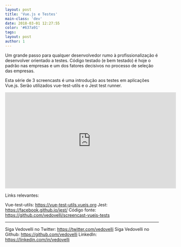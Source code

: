 ```yaml
---
layout: post
title: 'Vue.js e Testes'
main-class: 'dev'
date: 2018-03-01 12:27:55 
color: '#637a91'
tags: 
layout: post
author: 1
---
```


Um grande passo para qualquer desenvolvedor rumo à profissionalização é desenvolver orientado a testes. Código testado (e bem testado) é hoje o padrão nas empresas e um dos fatores decisivos no processo de seleção das empresas.

Esta série de 3 screencasts é uma introdução aos testes em aplicações Vue.js. Serão utilizados vue-test-utils e o Jest test runner.

<iframe width="560" height="315" src="https://www.youtube.com/embed/aYXRTin4FYU" frameborder="0" allow="autoplay; encrypted-media" allowfullscreen></iframe>

Links relevantes:

Vue-test-utils: https://vue-test-utils.vuejs.org
Jest: https://facebook.github.io/jest/
Código fonte: https://github.com/vedovelli/screencast-vuejs-tests

----------------------------
Siga Vedovelli no Twitter: https://twitter.com/vedovelli
Siga Vedovelli no Github: https://github.com/vedovelli
LinkedIn: https://linkedin.com/in/vedovelli



